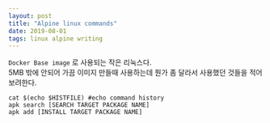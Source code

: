 ```yaml
---
layout: post
title: "Alpine linux commands"
date: 2019-08-01
tags: linux alpine writing
---
```


`Docker Base image` 로 사용되는 작은 리눅스다.  
5MB 밖에 안되어 가끔 이미지 만들때 사용하는데 뭔가 좀 달라서 사용했던 것들을 적어보려한다.

``` shell
cat $(echo $HISTFILE) #echo command history
apk search [SEARCH TARGET PACKAGE NAME]
apk add [INSTALL TARGET PACKAGE NAME]
```
